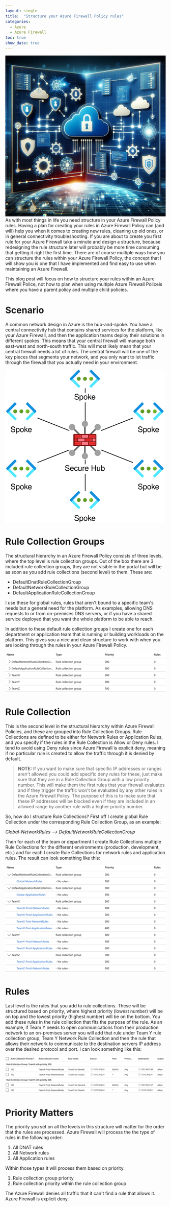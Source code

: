 ```yaml
---
layout: single
title:  "Structure your Azure Firewall Policy rules"
categories: 
  - Azure
  - Azure Firewall
toc: true
show_date: true
---
```

![](/assets/img/structure-afwp.png)
As with most things in life you need structure in your Azure Firewall Policy rules. Having a plan for creating your rules in Azure Firewall Policy can (and will) help you when it comes to creating new rules, cleaning up old ones, or in general connectivity troubleshooting. If you are about to create you first rule for your Azure Firewall take a minute and design a structure, because redesigning the rule structure later will probably be more time consuming that getting it right the first time. There are of course multiple ways how you can structure the rules within your Azure Firewall Policy, the concept that I will show you is one that I have implemented and find easy to use when maintaining an Azure Firewall.

This blog post will focus on how to structure your rules within an Azure Firewall Police, not how to plan when using multiple Azure Firewall Policeis where you have a parent policy and multiple child policies.

# Scenario
A common network design in Azure is the hub-and-spoke. You have a central connectivity hub that contains shared services for the platform, like your Azure Firewall, and then the application teams deploy their solutions in different spokes. This means that your central firewall will manage both east-west and north-south traffic. This will most likely mean that your central firewall needs a lot of rules. The central firewall will be one of the key pieces that segments your network, and you only want to let traffic through the firewall that you actually need in your environment. 

![](/assets/img/hub-and-spoke.svg)

# Rule Collection Groups
The structural hierarchy in an Azure Firewall Policy consists of three levels, where the top level is rule collection groups. Out of the box there are 3 included rule collection groups, they are not visible in the portal but will be as soon as you add rule collections (second level) to them. These are:
- DefaultDnatRuleCollectionGroup
- DefaultNetworkRuleCollectionGroup
- DefaultApplicationRuleCollectionGroup

I use these for global rules, rules that aren't bound to a specific team's needs but a general need for the platform. As examples, allowing DNS requests to or from on-premises DNS servers, or if you have a shared service deployed that you want the whole platform to be able to reach.

In addition to these default rule collection groups I create one for each department or application team that is running or building workloads on the platform. This gives you a nice and clean structure to work with when you are looking through the rules in your Azure Firewall Policy. 

![](/assets/img/rule-collection-group-structure.png)

# Rule Collection
This is the second level in the structural hierarchy within Azure Firewall Policies, and these are grouped into Rule Collection Groups. Rule Collections are defined to be either for Network Rules or Application Rules, and you specify if the rules in the Rule Collection is Allow or Deny rules. I tend to avoid using Deny rules since Azure Firewall is explicit deny, meaning if no particular rule is created to allow the traffic through it is denied by default. 

>**NOTE:** If you want to make sure that specific IP addresses or ranges aren't allowed you could add specific deny rules for these, just make sure that they are in a Rule Collection Group with a low priority number. This will make them the first rules that your firewall evaluates and if they trigger the traffic won't be evaluated by any other rules in the Azure Firewall Policy. The purpose of this is to make sure that these IP addresses will be blocked even if they are included in an allowed range by another rule with a higher priority number.

So, how do I structure Rule Collections? First off I create global Rule Collection under the corresponding Rule Collection Group, as an example:

*Global-NetworkRules  -->  DefaultNetworkRuleCollectionGroup*

Then for each of the team or department I create Rule Collections multiple Rule Collections for the different environments (production, development, etc.) and for each I create Rule Collections for network rules and application rules. The result can look something like this: 

![](/assets/img/rule-collection-structure.png)

# Rules
Last level is the rules that you add to rule collections. These will be structured based on priority, where highest priority (lowest number) will be on top and the lowest priority (highest number) will be on the bottom. You add these rules in the rule collection that fits the purpose of the rule. As an example, if Team Y needs to open communications from their production network to an on-premises server you will add that rule under Team Y rule collection group, Team Y Network Rule Collection and then the rule that allows their network to communicate to the destination servers IP address over the desired protocol and port. I can look something like this: 

![](/assets/img/rule-structure.png)

# Priority Matters
The priority you set on all the levels in this structure will matter for the order that the rules are processed. Azure Firewall will process the the type of rules in the following order: 
1. All DNAT rules
2. All Network rules
3. All Application rules

Within those types it will process them based on priority.
1. Rule collection group priority
2. Rule collection priority within the rule collection group

The Azure Firewall denies all traffic that it can't find a rule that allows it. Azure Firewall is explicit deny.